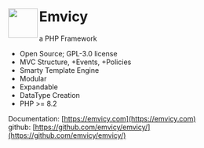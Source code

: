 # <img src="https://emvicy.ueffing.net/myMVC.png" width="60" align="left"> Emvicy

a PHP Framework

- Open Source; GPL-3.0 license
- MVC Structure, +Events, +Policies
- Smarty Template Engine
- Modular
- Expandable
- DataType Creation
- PHP >= 8.2

Documentation:  [https://emvicy.com](https://emvicy.com)  
github:  [https://github.com/emvicy/emvicy/](https://github.com/emvicy/emvicy/)
